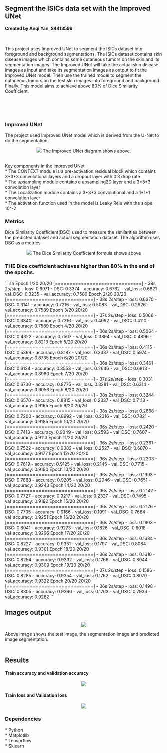 <h2>
Segment the ISICs data set with the Improved UNet 
</h2>
<b>Created by Anqi Yan, S4413599</b>
<br><br><br>
<p>
This project uses Improved UNet to segment the ISICs dataset into foreground and
background segmentations. The ISICs dataset contains skin disease images which contains
some cutaneous tumors on the skin and its segmentation images. The Improved UNet will take the actual skin disease images
as input and take its segmentation images as output to fit the Improved UNet model. 
Then use the trained model to segment the cutaneous tumors on the test skin images
into foreground and background. 
Finally. This model aims to achieve above 80% of Dice Similarity Coefficient.<br><br>
</p>
<br><br>
<h3>Improved UNet</h3>
The project used Improved UNet model which is derived from the U-Net to do the segmentation.

<p align = "center">
    <img src = "./IMG_Folder/improved_unet.png" />
    The Improved UNet diagram shows above. 
</p>
<br>
Key components in the improved UNet<br>
* The CONTEXT module is a pre-activation residual block
which contains 3*3*3 convolutional layers and a dropout layer with 
0.3 drop rate<br>
* The upsampling module contains a upsampling2D layer and a 3*3*3 convolution
layer<br>
* The Localization module contains a 3*3*3 convolutional and a 1*1*1
convolution layer<br>
* The activation function used in the model is Leaky Relu with the slope 10^-2<br>
<h3>
Metrics
</h3>
Dice Similarity Coefficient(DSC) used to measure the similarities between the predicted
dataset and actual segmentation dataset. The algorithm uses DSC as a metrics<br>
<p align = "center">
    <img src = "./IMG_Folder/DSC_formula.png" />
    The Dice Similarity Coefficient formula shows above 
</p>

<h3>
THE Dice coefficient achieves higher than 80% in the end of the epochs.<br>
</h3>
```sh
Epoch 1/20
20/20 [==============================] - 38s 2s/step - loss: 0.6971 - DSC: 0.3374 - accuracy: 0.6762 - val_loss: 0.6821 - val_DSC: 0.3235 - val_accuracy: 0.7589
Epoch 2/20
20/20 [==============================] - 38s 2s/step - loss: 0.6370 - DSC: 0.3141 - accuracy: 0.7216 - val_loss: 0.5083 - val_DSC: 0.2926 - val_accuracy: 0.7589
Epoch 3/20
20/20 [==============================] - 37s 2s/step - loss: 0.5066 - DSC: 0.3840 - accuracy: 0.7216 - val_loss: 0.4092 - val_DSC: 0.4110 - val_accuracy: 0.7589
Epoch 4/20
20/20 [==============================] - 36s 2s/step - loss: 0.5064 - DSC: 0.4322 - accuracy: 0.7507 - val_loss: 0.3894 - val_DSC: 0.4896 - val_accuracy: 0.8213
Epoch 5/20
20/20 [==============================] - 36s 2s/step - loss: 0.4115 - DSC: 0.5369 - accuracy: 0.8187 - val_loss: 0.3387 - val_DSC: 0.5974 - val_accuracy: 0.8735
Epoch 6/20
20/20 [==============================] - 36s 2s/step - loss: 0.3461 - DSC: 0.6134 - accuracy: 0.8553 - val_loss: 0.2646 - val_DSC: 0.6813 - val_accuracy: 0.8960
Epoch 7/20
20/20 [==============================] - 37s 2s/step - loss: 0.3031 - DSC: 0.6730 - accuracy: 0.8775 - val_loss: 0.3281 - val_DSC: 0.6314 - val_accuracy: 0.9056
Epoch 8/20
20/20 [==============================] - 38s 2s/step - loss: 0.3244 - DSC: 0.6570 - accuracy: 0.8815 - val_loss: 0.2337 - val_DSC: 0.7113 - val_accuracy: 0.9165
Epoch 9/20
20/20 [==============================] - 38s 2s/step - loss: 0.2668 - DSC: 0.7200 - accuracy: 0.8992 - val_loss: 0.2316 - val_DSC: 0.7821 - val_accuracy: 0.9185
Epoch 10/20
20/20 [==============================] - 36s 2s/step - loss: 0.2420 - DSC: 0.7413 - accuracy: 0.9049 - val_loss: 0.2593 - val_DSC: 0.7607 - val_accuracy: 0.9113
Epoch 11/20
20/20 [==============================] - 36s 2s/step - loss: 0.2361 - DSC: 0.7522 - accuracy: 0.9082 - val_loss: 0.2527 - val_DSC: 0.6870 - val_accuracy: 0.9177
Epoch 12/20
20/20 [==============================] - 36s 2s/step - loss: 0.2203 - DSC: 0.7619 - accuracy: 0.9125 - val_loss: 0.2145 - val_DSC: 0.7715 - val_accuracy: 0.9190
Epoch 13/20
20/20 [==============================] - 36s 2s/step - loss: 0.1993 - DSC: 0.7868 - accuracy: 0.9205 - val_loss: 0.2046 - val_DSC: 0.7651 - val_accuracy: 0.9243
Epoch 14/20
20/20 [==============================] - 36s 2s/step - loss: 0.2142 - DSC: 0.7727 - accuracy: 0.9217 - val_loss: 0.2327 - val_DSC: 0.7495 - val_accuracy: 0.9192
Epoch 15/20
20/20 [==============================] - 36s 2s/step - loss: 0.2176 - DSC: 0.7705 - accuracy: 0.9166 - val_loss: 0.1991 - val_DSC: 0.7684 - val_accuracy: 0.9251
Epoch 16/20
20/20 [==============================] - 36s 2s/step - loss: 0.1803 - DSC: 0.8041 - accuracy: 0.9273 - val_loss: 0.1826 - val_DSC: 0.8018 - val_accuracy: 0.9296
Epoch 17/20
20/20 [==============================] - 36s 2s/step - loss: 0.1634 - DSC: 0.8227 - accuracy: 0.9331 - val_loss: 0.1797 - val_DSC: 0.8084 - val_accuracy: 0.9301
Epoch 18/20
20/20 [==============================] - 36s 2s/step - loss: 0.1610 - DSC: 0.8254 - accuracy: 0.9332 - val_loss: 0.1766 - val_DSC: 0.8044 - val_accuracy: 0.9309
Epoch 19/20
20/20 [==============================] - 37s 2s/step - loss: 0.1586 - DSC: 0.8285 - accuracy: 0.9354 - val_loss: 0.1762 - val_DSC: 0.8070 - val_accuracy: 0.9322
Epoch 20/20
20/20 [==============================] - 36s 2s/step - loss: 0.1498 - DSC: 0.8305 - accuracy: 0.9390 - val_loss: 0.1763 - val_DSC: 0.7936 - val_accuracy: 0.9282
```

<h2>
Images output
</h2>
<p align="center"> 
	<img src="./IMG_Folder/image_output.png" />
</p>
Above image shows the test image, the segmentation image and predicted image segmentation.
<br>
<br>
<h2>
Results
</h2>
<h4>
Train accuracy and validation accuracy
</h4>
<p align="center"> 
	<img src="./IMG_Folder/val_train_acc.png" />
</p>

<h4>
Train loss and Validation loss
</h4>
<p align="center">
	<img src="./IMG_Folder/loss_valoss.png" />
</p>


<h3>
Dependencies
</h3>
* Python <br>
* Matplotlib <br>
* Tensorflow <br>
* Sklearn <br>
